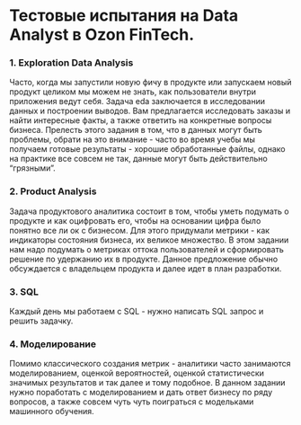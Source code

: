 # Тестовые испытания на Data Analyst в Ozon FinTech.

### 1. Exploration Data Analysis
Часто, когда мы запустили новую фичу в продукте или запускаем новый продукт целиком мы можем не знать, как пользователи внутри приложения ведут себя. Задача eda заключается в исследовании данных и построении выводов. Вам предлагается исследовать заказы и найти интересные факты, а также ответить на конкретные вопросы бизнеса. Прелесть этого задания в том, что в данных могут быть проблемы, обрати на это внимание - часто во время учебы мы получаем готовые результаты - хорошие обработанные файлы, однако на практике все совсем не так, данные могут быть действительно “грязными”.

### 2. Product Analysis
Задача продуктового аналитика состоит в том, чтобы уметь подумать о продукте и как оцифровать его, чтобы на основании цифра было понятно все ли ок с бизнесом. Для этого придумали метрики - как индикаторы состояния бизнеса, их великое множество. В этом задании нам надо подумать о метриках оттока пользователей и сформировать решение по удержанию их в продукте. Данное предложение обычно обсуждается с владельцем продукта и далее идет в план разработки.

### 3. SQL
Каждый день мы работаем с SQL - нужно написать SQL запрос и решить задачку.

### 4. Моделирование
Помимо классического создания метрик - аналитики часто занимаются моделированием, оценкой вероятностей, оценкой статистически значимых результатов и так далее и тому подобное. В данном задании нужно поработать с моделированием и дать ответ бизнесу по ряду вопросов, а также совсем чуть чуть поиграться с модельками машинного обучения.



